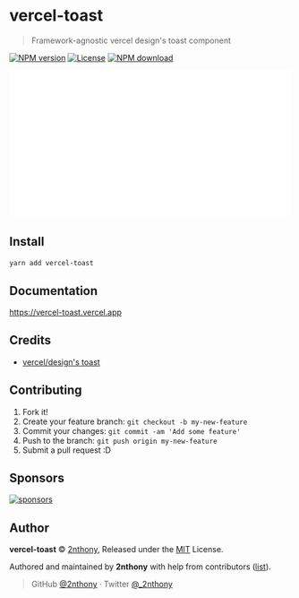 # vercel-toast

> Framework-agnostic vercel design's toast component

[![NPM version](https://badgen.net/npm/v/vercel-toast?label=)](https://npmjs.com/package/vercel-toast)
[![License](https://badgen.net/npm/license/vercel-toast?label=)](./LICENSE)
[![NPM download](https://badgen.net/npm/dm/vercel-toast?label=)](https://npmjs.com/package/vercel-toast)

![](media/toast2.gif)

## Install

```console
yarn add vercel-toast
```

## Documentation

https://vercel-toast.vercel.app

## Credits

- [vercel/design's toast](https://vercel.com/design/toast)

## Contributing

1. Fork it!
2. Create your feature branch: `git checkout -b my-new-feature`
3. Commit your changes: `git commit -am 'Add some feature'`
4. Push to the branch: `git push origin my-new-feature`
5. Submit a pull request :D

## Sponsors

[![sponsors](https://cdn.jsdelivr.net/gh/2nthony/sponsors-image/sponsors.svg)](https://github.com/sponsors/2nthony)

## Author

**vercel-toast** © [2nthony](https://github.com/2nthony), Released under the [MIT](./LICENSE) License.

Authored and maintained by **2nthony** with help from contributors ([list](https://github.com/evillt/vercel-toast/contributors)).

> GitHub [@2nthony](https://github.com/2nthony) · Twitter [@_2nthony](https://twitter.com/_2nthony)
